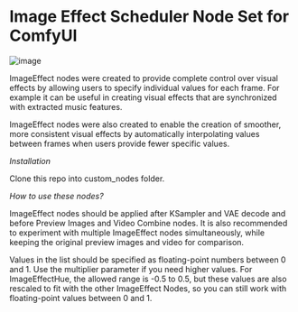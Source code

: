 # Image Effect Scheduler Node Set for ComfyUI

![image](https://github.com/hannahunter88/anodes/blob/master/2024-04-21%20092318.png)

ImageEffect nodes were created to provide complete control over visual effects by allowing users to specify individual values for each frame. For example it can be useful in creating visual effects that are synchronized with extracted music features.

ImageEffect nodes were also created to enable the creation of smoother, more consistent visual effects by automatically interpolating values between frames when users provide fewer specific values.

*Installation*

Clone this repo into custom_nodes folder.

*How to use these nodes?*

ImageEffect nodes should be applied after KSampler and VAE decode and before Preview Images and Video Combine nodes. 
It is also recommended to experiment with multiple ImageEffect nodes simultaneously, while keeping the original preview images and video for comparison.

Values in the list should be specified as floating-point numbers between 0 and 1. Use the multiplier parameter if you need higher values. For ImageEffectHue, the allowed range is -0.5 to 0.5, but these values are also rescaled to fit with the other ImageEffect Nodes, so you can still work with floating-point values between 0 and 1.

